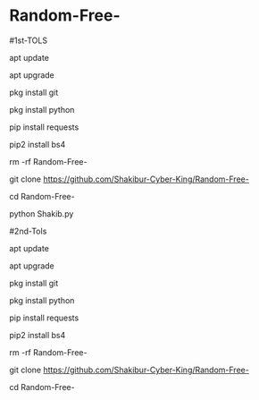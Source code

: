 # Random-Free-
#1st-TOLS

apt update

apt upgrade

pkg install git

pkg install python

pip install requests 

pip2 install bs4

rm -rf Random-Free- 

git clone https://github.com/Shakibur-Cyber-King/Random-Free-

cd Random-Free- 

python Shakib.py

#2nd-Tols

apt update

apt upgrade

pkg install git

pkg install python

pip install requests

pip2 install bs4

rm -rf Random-Free-

git clone https://github.com/Shakibur-Cyber-King/Random-Free-

cd Random-Free-
